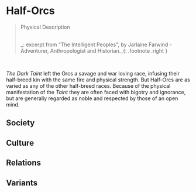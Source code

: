 # Half-Orcs

> Physical Description
> 
> </br>
> _: excerpt from "The Intelligent Peoples", by Jarlaine Farwind - Adventurer, Anthropologist and Historian._{: .footnote .right }

</br>

*The Dark Taint* left the Orcs a savage and war loving race, infusing their half-breed kin with the same fire and physical strength.  But Half-Orcs are as varied as any of the other half-breed races.  Because of the physical manifestation of the *Taint* they are often faced with bigotry and ignorance, but are generally regarded as noble and respected by those of an open mind.

## Society

## Culture

## Relations

## Variants